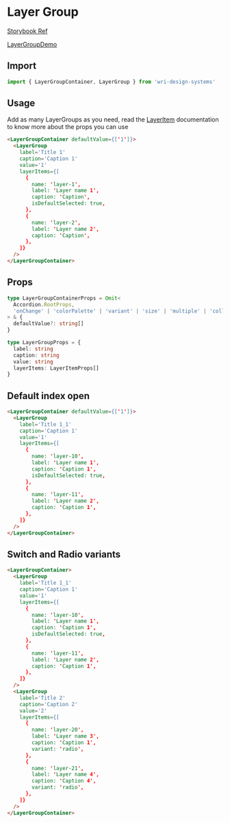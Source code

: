 # Layer Group

[Storybook Ref](https://wri.github.io/wri-design-systems/?path=/docs/layers-layergroup--docs)

[LayerGroupDemo](https://github.com/wri/wri-design-systems/blob/main/src/components/Layer/LayerGroup/LayerGroupDemo.tsx)

## Import

```js
import { LayerGroupContainer, LayerGroup } from 'wri-design-systems'
```

## Usage

Add as many LayerGroups as you need, read the [LayerItem](https://github.com/wri/wri-design-systems/tree/main/src/components/Layer/LayerItem) documentation to know more about the props you can use

```html
<LayerGroupContainer defaultValue={['1']}>
  <LayerGroup
    label='Title 1'
    caption='Caption 1'
    value='1'
    layerItems={[
      {
        name: 'layer-1',
        label: 'Layer name 1',
        caption: 'Caption',
        isDefaultSelected: true,
      },
      {
        name: 'layer-2',
        label: 'Layer name 2',
        caption: 'Caption',
      },
    ]}
  />
</LayerGroupContainer>
```

## Props

```ts
type LayerGroupContainerProps = Omit<
  Accordion.RootProps,
  'onChange' | 'colorPalette' | 'variant' | 'size' | 'multiple' | 'collapsible'
> & {
  defaultValue?: string[]
}
```

```ts
type LayerGroupProps = {
  label: string
  caption: string
  value: string
  layerItems: LayerItemProps[]
}
```

## Default index open

```html
<LayerGroupContainer defaultValue={['1']}>
  <LayerGroup
    label='Title 1_1'
    caption='Caption 1'
    value='1'
    layerItems={[
      {
        name: 'layer-10',
        label: 'Layer name 1',
        caption: 'Caption 1',
        isDefaultSelected: true,
      },
      {
        name: 'layer-11',
        label: 'Layer name 2',
        caption: 'Caption 1',
      },
    ]}
  />
</LayerGroupContainer>
```

## Switch and Radio variants

```html
<LayerGroupContainer>
  <LayerGroup
    label='Title 1_1'
    caption='Caption 1'
    value='1'
    layerItems={[
      {
        name: 'layer-10',
        label: 'Layer name 1',
        caption: 'Caption 1',
        isDefaultSelected: true,
      },
      {
        name: 'layer-11',
        label: 'Layer name 2',
        caption: 'Caption 1',
      },
    ]}
  />
  <LayerGroup
    label='Title 2'
    caption='Caption 2'
    value='2'
    layerItems={[
      {
        name: 'layer-20',
        label: 'Layer name 3',
        caption: 'Caption 1',
        variant: 'radio',
      },
      {
        name: 'layer-21',
        label: 'Layer name 4',
        caption: 'Caption 4',
        variant: 'radio',
      },
    ]}
  />
</LayerGroupContainer>
```
